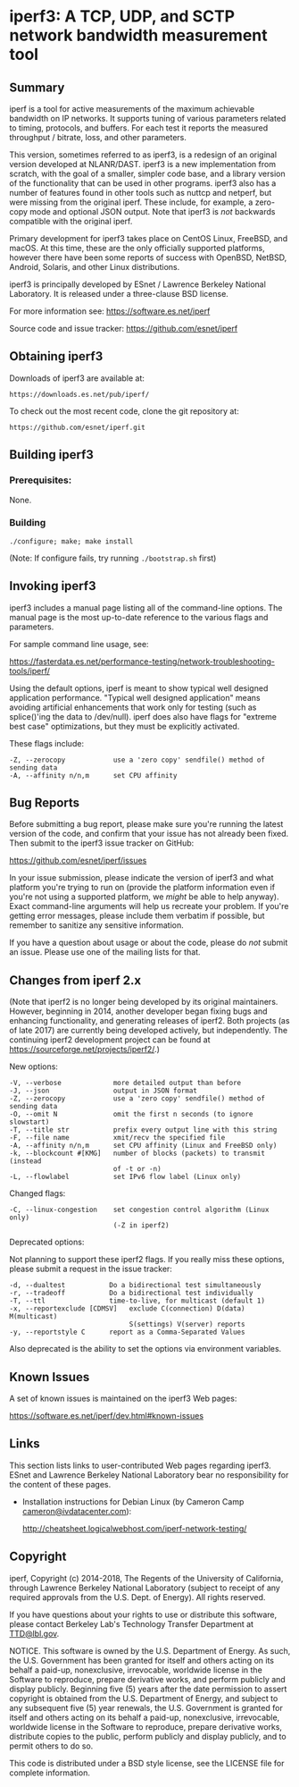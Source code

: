 iperf3:  A TCP, UDP, and SCTP network bandwidth measurement tool
================================================================

Summary
-------

iperf is a tool for active measurements of the maximum achievable
bandwidth on IP networks.  It supports tuning of various parameters
related to timing, protocols, and buffers.  For each test it reports
the measured throughput / bitrate, loss, and other parameters.

This version, sometimes referred to as iperf3, is a redesign of an
original version developed at NLANR/DAST.  iperf3 is a new
implementation from scratch, with the goal of a smaller, simpler code
base, and a library version of the functionality that can be used in
other programs. iperf3 also has a number of features found in other tools
such as nuttcp and netperf, but were missing from the original iperf.
These include, for example, a zero-copy mode and optional JSON output.
Note that iperf3 is *not* backwards compatible with the original iperf.

Primary development for iperf3 takes place on CentOS Linux, FreeBSD,
and macOS.  At this time, these are the only officially supported
platforms, however there have been some reports of success with
OpenBSD, NetBSD, Android, Solaris, and other Linux distributions.

iperf3 is principally developed by ESnet / Lawrence Berkeley National
Laboratory.  It is released under a three-clause BSD license.

For more information see: https://software.es.net/iperf

Source code and issue tracker: https://github.com/esnet/iperf

Obtaining iperf3
----------------

Downloads of iperf3 are available at:

    https://downloads.es.net/pub/iperf/

To check out the most recent code, clone the git repository at:

    https://github.com/esnet/iperf.git

Building iperf3
---------------

### Prerequisites: ###

None.

### Building ###

    ./configure; make; make install

(Note: If configure fails, try running `./bootstrap.sh` first)

Invoking iperf3
---------------

iperf3 includes a manual page listing all of the command-line options.
The manual page is the most up-to-date reference to the various flags and parameters.

For sample command line usage, see: 

https://fasterdata.es.net/performance-testing/network-troubleshooting-tools/iperf/

Using the default options, iperf is meant to show typical well
designed application performance.  "Typical well designed application"
means avoiding artificial enhancements that work only for testing
(such as splice()'ing the data to /dev/null).  iperf does also have
flags for "extreme best case" optimizations, but they must be
explicitly activated.

These flags include:

    -Z, --zerocopy            use a 'zero copy' sendfile() method of sending data
    -A, --affinity n/n,m      set CPU affinity

Bug Reports
-----------

Before submitting a bug report, please make sure you're running the
latest version of the code, and confirm that your issue has not
already been fixed.  Then submit to the iperf3 issue tracker on
GitHub:

https://github.com/esnet/iperf/issues

In your issue submission, please indicate the version of iperf3 and
what platform you're trying to run on (provide the platform
information even if you're not using a supported platform, we
*might* be able to help anyway).  Exact command-line arguments will
help us recreate your problem.  If you're getting error messages,
please include them verbatim if possible, but remember to sanitize any
sensitive information.

If you have a question about usage or about the code, please do *not*
submit an issue.  Please use one of the mailing lists for that.

Changes from iperf 2.x
----------------------

(Note that iperf2 is no longer being developed by its original
maintainers.  However, beginning in 2014, another developer began
fixing bugs and enhancing functionality, and generating releases of
iperf2.  Both projects (as of late 2017) are currently being developed
actively, but independently.  The continuing iperf2 development
project can be found at https://sourceforge.net/projects/iperf2/.)

New options:

    -V, --verbose             more detailed output than before
    -J, --json                output in JSON format
    -Z, --zerocopy            use a 'zero copy' sendfile() method of sending data
    -O, --omit N              omit the first n seconds (to ignore slowstart)
    -T, --title str           prefix every output line with this string
    -F, --file name           xmit/recv the specified file
    -A, --affinity n/n,m      set CPU affinity (Linux and FreeBSD only)
    -k, --blockcount #[KMG]   number of blocks (packets) to transmit (instead 
                              of -t or -n)
    -L, --flowlabel           set IPv6 flow label (Linux only)

Changed flags:

    -C, --linux-congestion    set congestion control algorithm (Linux only)
                              (-Z in iperf2)


Deprecated options:

Not planning to support these iperf2 flags. If you really miss these
options, please submit a request in the issue tracker:

    -d, --dualtest           Do a bidirectional test simultaneously
    -r, --tradeoff           Do a bidirectional test individually
    -T, --ttl                time-to-live, for multicast (default 1)
    -x, --reportexclude [CDMSV]   exclude C(connection) D(data) M(multicast) 
                                  S(settings) V(server) reports
    -y, --reportstyle C      report as a Comma-Separated Values

Also deprecated is the ability to set the options via environment
variables.

Known Issues
------------

A set of known issues is maintained on the iperf3 Web pages:

https://software.es.net/iperf/dev.html#known-issues

Links
-----

This section lists links to user-contributed Web pages regarding
iperf3.  ESnet and Lawrence Berkeley National Laboratory bear no
responsibility for the content of these pages.

* Installation instructions for Debian Linux (by Cameron Camp
  <cameron@ivdatacenter.com>):

  http://cheatsheet.logicalwebhost.com/iperf-network-testing/

Copyright
---------

iperf, Copyright (c) 2014-2018, The Regents of the University of
California, through Lawrence Berkeley National Laboratory (subject
to receipt of any required approvals from the U.S. Dept. of
Energy).  All rights reserved.

If you have questions about your rights to use or distribute this
software, please contact Berkeley Lab's Technology Transfer
Department at TTD@lbl.gov.

NOTICE.  This software is owned by the U.S. Department of Energy.
As such, the U.S. Government has been granted for itself and others
acting on its behalf a paid-up, nonexclusive, irrevocable,
worldwide license in the Software to reproduce, prepare derivative
works, and perform publicly and display publicly.  Beginning five
(5) years after the date permission to assert copyright is obtained
from the U.S. Department of Energy, and subject to any subsequent
five (5) year renewals, the U.S. Government is granted for itself
and others acting on its behalf a paid-up, nonexclusive,
irrevocable, worldwide license in the Software to reproduce,
prepare derivative works, distribute copies to the public, perform
publicly and display publicly, and to permit others to do so.

This code is distributed under a BSD style license, see the LICENSE
file for complete information.
